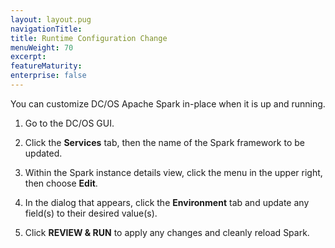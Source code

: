 ```yaml
---
layout: layout.pug
navigationTitle: 
title: Runtime Configuration Change
menuWeight: 70
excerpt:
featureMaturity:
enterprise: false
---
```


<!-- This source repo for this topic is https://github.com/mesosphere/spark-build -->


You can customize DC/OS Apache Spark in-place when it is up and running.

1.  Go to the DC/OS GUI.

1.  Click the **Services** tab, then the name of the Spark
framework to be updated.

1.  Within the Spark instance details view, click the menu in the upper right, then choose **Edit**.

1.  In the dialog that appears, click the **Environment** tab and update any field(s) to their desired value(s).

1.  Click **REVIEW & RUN** to apply any changes and cleanly reload Spark.
